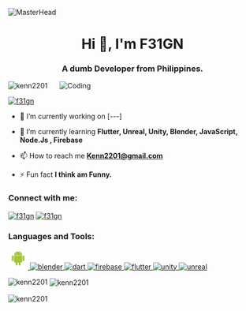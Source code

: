 ![MasterHead](https://user-images.githubusercontent.com/10498744/210012254-234538ff-d198-48aa-8964-37e6fd45d227.gif)
<h1 align="center">Hi 👋, I'm F31GN</h1>
<h3 align="center">A dumb Developer from Philippines.</h3>
<img align="right" alt="Coding" width="400" src="https://64.media.tumblr.com/ba8c705edd2bed0a28d9458811155d69/tumblr_pap19zg4ae1w3zg6go1_500.gif">

<p align="left"> <img src="https://komarev.com/ghpvc/?username=kenn2201&label=Profile%20views&color=0e75b6&style=flat" alt="kenn2201" /> </p>

<p align="left"> <a href="https://twitter.com/f31gn" target="blank"><img src="https://img.shields.io/twitter/follow/f31gn?logo=twitter&style=for-the-badge" alt="f31gn" /></a> </p>

- 🔭 I’m currently working on [---]

- 🌱 I’m currently learning **Flutter, Unreal, Unity, Blender, JavaScript, Node.Js , Firebase**

- 📫 How to reach me **Kenn2201@gmail.com**

- ⚡ Fun fact **I think am Funny.**

<h3 align="left">Connect with me:</h3>
<p align="left">
<a href="https://twitter.com/f31gn" target="blank"><img align="center" src="https://raw.githubusercontent.com/rahuldkjain/github-profile-readme-generator/master/src/images/icons/Social/twitter.svg" alt="f31gn" height="30" width="40" /></a>
<a href="https://fb.com/f31gn" target="blank"><img align="center" src="https://raw.githubusercontent.com/rahuldkjain/github-profile-readme-generator/master/src/images/icons/Social/facebook.svg" alt="f31gn" height="30" width="40" /></a>
</p>

<h3 align="left">Languages and Tools:</h3>
<p align="left"> <a href="https://developer.android.com" target="_blank" rel="noreferrer"> <img src="https://raw.githubusercontent.com/devicons/devicon/master/icons/android/android-original-wordmark.svg" alt="android" width="40" height="40"/> </a> <a href="https://www.blender.org/" target="_blank" rel="noreferrer"> <img src="https://download.blender.org/branding/community/blender_community_badge_white.svg" alt="blender" width="40" height="40"/> </a> <a href="https://dart.dev" target="_blank" rel="noreferrer"> <img src="https://www.vectorlogo.zone/logos/dartlang/dartlang-icon.svg" alt="dart" width="40" height="40"/> </a> <a href="https://firebase.google.com/" target="_blank" rel="noreferrer"> <img src="https://www.vectorlogo.zone/logos/firebase/firebase-icon.svg" alt="firebase" width="40" height="40"/> </a> <a href="https://flutter.dev" target="_blank" rel="noreferrer"> <img src="https://www.vectorlogo.zone/logos/flutterio/flutterio-icon.svg" alt="flutter" width="40" height="40"/> </a> <a href="https://unity.com/" target="_blank" rel="noreferrer"> <img src="https://www.vectorlogo.zone/logos/unity3d/unity3d-icon.svg" alt="unity" width="40" height="40"/> </a> <a href="https://unrealengine.com/" target="_blank" rel="noreferrer"> <img src="https://raw.githubusercontent.com/kenangundogan/fontisto/036b7eca71aab1bef8e6a0518f7329f13ed62f6b/icons/svg/brand/unreal-engine.svg" alt="unreal" width="40" height="40"/> </a> </p>

<p><img align="left" src="https://github-readme-stats.vercel.app/api/top-langs?username=kenn2201&show_icons=true&locale=en&layout=compact" alt="kenn2201" /></p>

<p>&nbsp;<img align="center" src="https://github-readme-stats.vercel.app/api?username=kenn2201&show_icons=true&locale=en" alt="kenn2201" /></p>

<p><img align="center" src="https://github-readme-streak-stats.herokuapp.com/?user=kenn2201&" alt="kenn2201" /></p>
